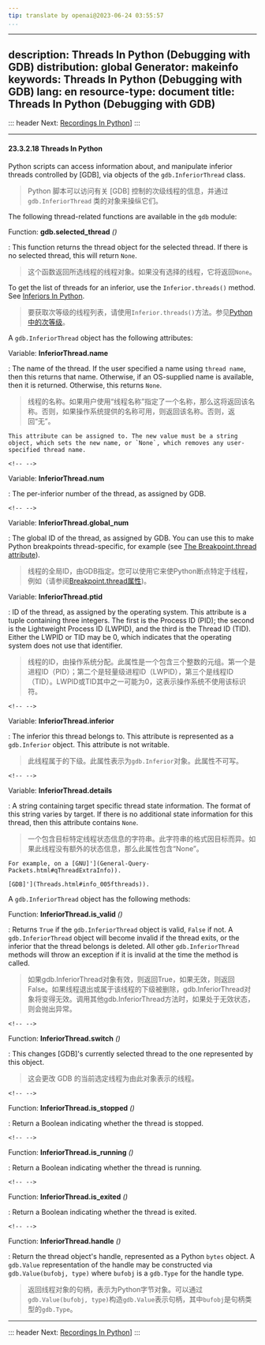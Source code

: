 ```yaml
---
tip: translate by openai@2023-06-24 03:55:57
...
```

---
description: Threads In Python (Debugging with GDB)
distribution: global
Generator: makeinfo
keywords: Threads In Python (Debugging with GDB)
lang: en
resource-type: document
title: Threads In Python (Debugging with GDB)
---
::: header
Next: [Recordings In Python](Recordings-In-Python.html#Recordings-In-Python)]
:::

---

#### 23.3.2.18 Threads In Python


Python scripts can access information about, and manipulate inferior threads controlled by [GDB], via objects of the `gdb.InferiorThread` class.

> Python 脚本可以访问有关 [GDB] 控制的次级线程的信息，并通过 `gdb.InferiorThread` 类的对象来操纵它们。

The following thread-related functions are available in the `gdb` module:

Function: **gdb.selected_thread** *()*


:   This function returns the thread object for the selected thread. If there is no selected thread, this will return `None`.

> 这个函数返回所选线程的线程对象。如果没有选择的线程，它将返回`None`。


To get the list of threads for an inferior, use the `Inferior.threads()` method. See [Inferiors In Python](Inferiors-In-Python.html#Inferiors-In-Python).

> 要获取次等级的线程列表，请使用`Inferior.threads()`方法。参见[Python中的次等级](Inferiors-In-Python.html#Inferiors-In-Python)。

A `gdb.InferiorThread` object has the following attributes:

Variable: **InferiorThread.name**


:   The name of the thread. If the user specified a name using `thread name`, then this returns that name. Otherwise, if an OS-supplied name is available, then it is returned. Otherwise, this returns `None`.

> 线程的名称。如果用户使用“线程名称”指定了一个名称，那么这将返回该名称。否则，如果操作系统提供的名称可用，则返回该名称。否则，返回“无”。

```
This attribute can be assigned to. The new value must be a string object, which sets the new name, or `None`, which removes any user-specified thread name.
```

```
<!-- -->
```

Variable: **InferiorThread.num**

:   The per-inferior number of the thread, as assigned by GDB.

```
<!-- -->
```

Variable: **InferiorThread.global_num**


:   The global ID of the thread, as assigned by GDB. You can use this to make Python breakpoints thread-specific, for example (see [The Breakpoint.thread attribute](Breakpoints-In-Python.html#python_005fbreakpoint_005fthread)).

> 线程的全局ID，由GDB指定。您可以使用它来使Python断点特定于线程，例如（请参阅[Breakpoint.thread属性](Breakpoints-In-Python.html#python_005fbreakpoint_005fthread))。

Variable: **InferiorThread.ptid**


:   ID of the thread, as assigned by the operating system. This attribute is a tuple containing three integers. The first is the Process ID (PID); the second is the Lightweight Process ID (LWPID), and the third is the Thread ID (TID). Either the LWPID or TID may be 0, which indicates that the operating system does not use that identifier.

> 线程的ID，由操作系统分配。此属性是一个包含三个整数的元组。第一个是进程ID（PID）；第二个是轻量级进程ID（LWPID），第三个是线程ID（TID）。LWPID或TID其中之一可能为0，这表示操作系统不使用该标识符。

```
<!-- -->
```

Variable: **InferiorThread.inferior**


:   The inferior this thread belongs to. This attribute is represented as a `gdb.Inferior` object. This attribute is not writable.

> 此线程属于的下级。此属性表示为`gdb.Inferior`对象。此属性不可写。

```
<!-- -->
```

Variable: **InferiorThread.details**


:   A string containing target specific thread state information. The format of this string varies by target. If there is no additional state information for this thread, then this attribute contains `None`.

> 一个包含目标特定线程状态信息的字符串。此字符串的格式因目标而异。如果此线程没有额外的状态信息，那么此属性包含“None”。

```
For example, on a [GNU]'](General-Query-Packets.html#qThreadExtraInfo)).

[GDB]'](Threads.html#info_005fthreads)).
```

A `gdb.InferiorThread` object has the following methods:

Function: **InferiorThread.is_valid** *()*


:   Returns `True` if the `gdb.InferiorThread` object is valid, `False` if not. A `gdb.InferiorThread` object will become invalid if the thread exits, or the inferior that the thread belongs is deleted. All other `gdb.InferiorThread` methods will throw an exception if it is invalid at the time the method is called.

> 如果gdb.InferiorThread对象有效，则返回True，如果无效，则返回False。如果线程退出或属于该线程的下级被删除，gdb.InferiorThread对象将变得无效。调用其他gdb.InferiorThread方法时，如果处于无效状态，则会抛出异常。

```
<!-- -->
```

Function: **InferiorThread.switch** *()*


:   This changes [GDB]'s currently selected thread to the one represented by this object.

> 这会更改 GDB 的当前选定线程为由此对象表示的线程。

```
<!-- -->
```

Function: **InferiorThread.is_stopped** *()*

:   Return a Boolean indicating whether the thread is stopped.

```
<!-- -->
```

Function: **InferiorThread.is_running** *()*

:   Return a Boolean indicating whether the thread is running.

```
<!-- -->
```

Function: **InferiorThread.is_exited** *()*

:   Return a Boolean indicating whether the thread is exited.

```
<!-- -->
```

Function: **InferiorThread.handle** *()*


:   Return the thread object's handle, represented as a Python `bytes` object. A `gdb.Value` representation of the handle may be constructed via `gdb.Value(bufobj, type)` where `bufobj` is a `gdb.Type` for the handle type.

> 返回线程对象的句柄，表示为Python字节对象。可以通过`gdb.Value(bufobj, type)`构造`gdb.Value`表示句柄，其中`bufobj`是句柄类型的`gdb.Type`。

---

::: header
Next: [Recordings In Python](Recordings-In-Python.html#Recordings-In-Python)]
:::
